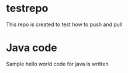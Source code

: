 # testrepo
This repo is created to test how to push and pull

# Java code
Sample hello world code for java is written
